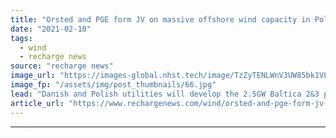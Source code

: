 ```yaml
---
title: "Orsted and PGE form JV on massive offshore wind capacity in Poland"
date: "2021-02-10"
tags: 
  - wind
  - recharge news
source: "recharge news"
image_url: "https://images-global.nhst.tech/image/TzZyTENLWnV3UW85bk1VLzdnelh3Ujl6UFNqWEszQWVDOG9wL0xBZWRsYz0=/nhst/binary/26e69f33d56b8908f5e4285a6767a2de"
image_fp: "/assets/img/post_thumbnails/66.jpg"
lead: "Danish and Polish utilities will develop the 2.5GW Baltica 2&3 projects, with first power slated to flow in 2026"
article_url: "https://www.rechargenews.com/wind/orsted-and-pge-form-jv-on-massive-offshore-wind-capacity-in-poland/2-1-960708"
---
```


---
